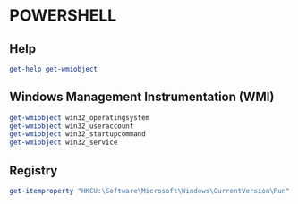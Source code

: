 # POWERSHELL
## Help
```powershell
get-help get-wmiobject
```
## Windows Management Instrumentation (WMI)
```powershell
get-wmiobject win32_operatingsystem
get-wmiobject win32_useraccount
get-wmiobject win32_startupcommand
get-wmiobject win32_service
```

## Registry
```powershell
get-itemproperty "HKCU:\Software\Microsoft\Windows\CurrentVersion\Run"
```

